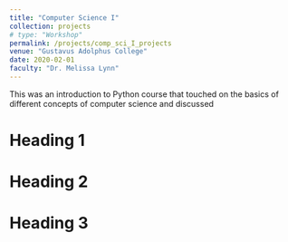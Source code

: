 ```yaml
---
title: "Computer Science I"
collection: projects
# type: "Workshop"
permalink: /projects/comp_sci_I_projects
venue: "Gustavus Adolphus College"
date: 2020-02-01
faculty: "Dr. Melissa Lynn"
---
```


This was an introduction to Python course that touched on the basics of different concepts of computer science and discussed 

Heading 1
======

Heading 2
======

Heading 3
======